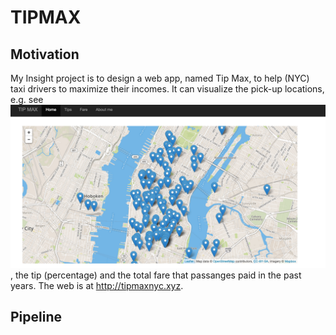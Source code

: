 # TIPMAX

## Motivation

My Insight project is to design a web app, named Tip Max, to help (NYC) taxi drivers to maximize their incomes. It can visualize the pick-up locations, e.g. see ![](figures/fig1.png), the tip (percentage) and the total fare that passanges paid in the past years. The web is at http://tipmaxnyc.xyz.



## Pipeline
